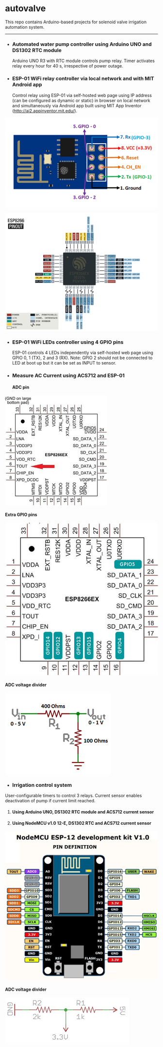 # autovalve
This repo contains Arduino-based projects for solenoid valve irrigation automation system.
***
* ### Automated water pump controller using Arduino UNO and DS1302 RTC module
  Arduino UNO R3 with RTC module controls pump relay. Timer activates relay every hour for 40 s, irrespective of power outage.

* ### ESP-01 WiFi relay controller via local network and with MIT Android app
  Control relay using ESP-01 via self-hosted web page using IP address (can be configured as dynamic or static) in browser on local network and simultaneously via Android app built using MIT App Inventor (http://ai2.appinventor.mit.edu/).
  
![alt text](https://github.com/fabfarm/autovalve/blob/master/ESP01-pins.png "ESP-01 pins")

![alt text](https://github.com/fabfarm/autovalve/blob/master/ESP8266pinout.png "ESP-01 pinout")

* ### ESP-01 WiFi LEDs controller using 4 GPIO pins
  ESP-01 controls 4 LEDs independently via self-hosted web page using GPIO 0, 1 (TX), 2 and 3 (RX). 
  Note: GPIO 2 should not be connected to LED at boot up but it can be set as INPUT to sensor.

* ### Measure AC Current using ACS712 and ESP-01

  #### ADC pin

![alt text](https://github.com/fabfarm/autovalve/blob/master/ESP8266EX.jpg "ESP-01 ADC pin")

  #### Extra GPIO pins

![alt text](https://github.com/fabfarm/autovalve/blob/master/esp8266_extra_gpio.jpg "ESP-01 extra GPIOs")

  #### ADC voltage divider

![alt text](https://github.com/fabfarm/autovalve/blob/master/esp01adcpotentialdivider.png "ESP-01 ADC Voltage Divider")

 * ### Irrigation control system
 User-configurable timers to control 3 relays. Current sensor enables deactivation of pump if current limit reached.
  1. #### Using Arduino UNO, DS1302 RTC module and ACS712 current sensor
  2. #### Using NodeMCU v1.0 12-E, DS1302 RTC and ACS712 current sensor
   ![alt text](https://github.com/fabfarm/autovalve/blob/master/Node-MCU-ESP-12E-Pin-Out-Diagram.jpg "NodeMCU v1.0 12-E Pinout")
   #### ADC voltage divider
   ![alt text](https://github.com/fabfarm/autovalve/blob/master/voltage-divider-NodeMCU-A0.png "NodeMCU ADC Voltage Divider")
